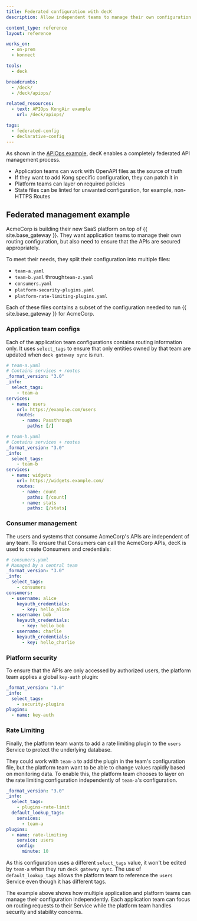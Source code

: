 ```yaml
---
title: Federated configuration with decK
description: Allow independent teams to manage their own configuration in a distributed way

content_type: reference
layout: reference

works_on:
  - on-prem
  - konnect

tools:
  - deck

breadcrumbs:
  - /deck/
  - /deck/apiops/

related_resources:
  - text: APIOps KongAir example
    url: /deck/apiops/

tags:
  - federated-config
  - declarative-config
---
```


As shown in the [APIOps example](/deck/apiops/), decK enables a completely federated API management process.

- Application teams can work with OpenAPI files as the source of truth
- If they want to add Kong specific configuration, they can patch it in
- Platform teams can layer on required policies
- State files can be linted for unwanted configuration, for example, non-HTTPS Routes

## Federated management example

AcmeCorp is building their new SaaS platform on top of {{ site.base_gateway }}. They want application teams to manage their own routing configuration, but also need to ensure that the APIs are secured appropriately.

To meet their needs, they split their configuration into multiple files:

- `team-a.yaml`
- `team-b.yaml` through`team-z.yaml`
- `consumers.yaml`
- `platform-security-plugins.yaml`
- `platform-rate-limiting-plugins.yaml`

Each of these files contains a subset of the configuration needed to run {{ site.base_gateway }} for AcmeCorp.

### Application team configs

Each of the application team configurations contains routing information only. It uses `select_tags` to ensure that only entities owned by that team are updated when `deck gateway sync` is run.

```yaml
# team-a.yaml
# Contains services + routes
_format_version: "3.0"
_info:
  select_tags:
    - team-a
services:
  - name: users
    url: https://example.com/users
    routes:
      - name: Passthrough
        paths: [/]
```

```yaml
# team-b.yaml
# Contains services + routes
_format_version: "3.0"
_info:
  select_tags:
    - team-b
services:
  - name: widgets
    url: https://widgets.example.com/
    routes:
      - name: count
        paths: [/count]
      - name: stats
        paths: [/stats]
```

### Consumer management

The users and systems that consume AcmeCorp's APIs are independent of any team. To ensure that Consumers can call the AcmeCorp APIs, decK is used to create Consumers and credentials:

```yaml
# consumers.yaml
# Managed by a central team
_format_version: "3.0"
_info:
  select_tags:
    - consumers
consumers:
  - username: alice
    keyauth_credentials:
      - key: hello_alice
  - username: bob
    keyauth_credentials:
      - key: hello_bob
  - username: charlie
    keyauth_credentials:
      - key: hello_charlie
```

### Platform security

To ensure that the APIs are only accessed by authorized users, the platform team applies a global `key-auth` plugin:

```yaml
_format_version: "3.0"
_info:
  select_tags:
    - security-plugins
plugins:
  - name: key-auth
```

### Rate Limiting

Finally, the platform team wants to add a rate limiting plugin to the `users` Service to protect the underlying database.

They could work with `team-a` to add the plugin in the team's configuration file, but the platform team want to be able to change values rapidly based on monitoring data. To enable this, the platform team chooses to layer on the rate limiting configuration independently of `team-a`'s configuration.

```yaml
_format_version: "3.0"
_info:
  select_tags:
    - plugins-rate-limit
  default_lookup_tags:
    services:
      - team-a
plugins:
  - name: rate-limiting
    service: users
    config:
      minute: 10
```

As this configuration uses a different `select_tags` value, it won't be edited by `team-a` when they run `deck gateway sync`. The use of `default_lookup_tags` allows the platform team to reference the `users` Service even though it has different tags.

The example above shows how multiple application and platform teams can manage their configuration independently. Each application team can focus on routing requests to their Service while the platform team handles security and stability concerns.
